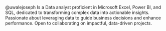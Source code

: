@uwalejoseph 
Is a Data analyst proficient in 
Microsoft Excel, Power BI, 
and SQL, dedicated to 
transforming complex data into 
actionable insights. Passionate 
about leveraging data to guide 
business decisions and enhance 
performance. Open to collaborating 
on impactful, data-driven projects.

